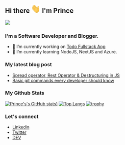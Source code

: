 <!--
**princekr96/princekr96** is a ✨ _special_ ✨ repository because its `README.md` (this file) appears on your GitHub profile.
Here are some ideas to get you started:
- 🔭 I’m currently working on ...
- 🌱 I’m currently learning ...
- 👯 I’m looking to collaborate on ...
- 🤔 I’m looking for help with ...
- 💬 Ask me about ...
- 📫 How to reach me: ...
- 😄 Pronouns: ...
- ⚡ Fun fact: ...
-->

## Hi there <img src="https://raw.githubusercontent.com/ABSphreak/ABSphreak/master/gifs/Hi.gif" width="30px"> I'm Prince
![](https://komarev.com/ghpvc/?username=princekr96)

### I'm a Software Developer and Blogger.

- 🔭 I’m currently working on [Todo Fullstack App](https://github.com/PayalSasmal10/ToDo-FullStack)
- 🌱 I’m currently learning NodeJS, NextJS and Azure.

### My latest blog post
- [Spread operator, Rest Operator & Destructuring in JS](https://dev.to/princekr700/spread-operator-rest-operator-destructuring-in-js-4nbg)
- [Basic git commands every developer should know](https://dev.to/princekr700/basic-git-commands-every-developer-should-know-1854)

### My Github Stats
[![Prince's's GitHub stats](https://github-readme-stats.vercel.app/api?username=princekr96&show_icons=true&theme=dark))](https://github.com/princekr96/github-readme-stats)
[![Top Langs](https://github-readme-stats.vercel.app/api/top-langs/?username=princekr96&layout=compact&&theme=dark)](https://github.com/princekr96/github-readme-stats)
[![trophy](https://github-profile-trophy.vercel.app/?username=princekr96&theme=gruvbox)](https://github.com/princekr96/github-profile-trophy)

### Let's connect
- [Linkedin](https://www.linkedin.com/in/kumar-prince-697650b1/)
- [Twitter](https://twitter.com/princekr700)
- [DEV](https://dev.to/princekr700)
